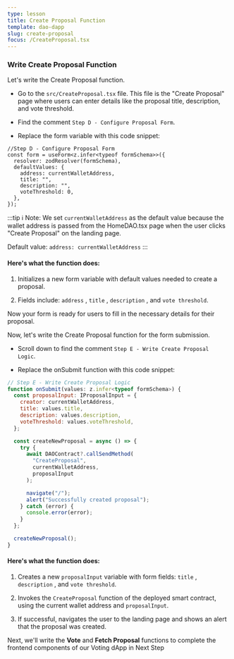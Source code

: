 ```yaml
---
type: lesson
title: Create Proposal Function
template: dao-dapp
slug: create-proposal
focus: /CreateProposal.tsx
---
```


### Write Create Proposal Function

Let's write the Create Proposal function.

- Go to the `src/CreateProposal.tsx` file. This file is the "Create Proposal" page where users can enter details like the proposal title, description, and vote threshold.

- Find the comment `Step D - Configure Proposal Form`.

- Replace the form variable with this code snippet:

```tsx title="src/CreateProposal.tsx" add={3-9}
//Step D - Configure Proposal Form
const form = useForm<z.infer<typeof formSchema>>({
  resolver: zodResolver(formSchema),
  defaultValues: {
    address: currentWalletAddress,
    title: "",
    description: "",
    voteThreshold: 0,
  },
});
```

:::tip
ℹ️ Note: We set `currentWalletAddress` as the default value because the wallet address is passed from the HomeDAO.tsx page when the user clicks "Create Proposal" on the landing page.

Default value:
`address: currentWalletAddress`
:::

#### Here's what the function does:

1. Initializes a new form variable with default values needed to create a proposal.

2. Fields include: `address` , `title` , `description` , and `vote threshold`.

Now your form is ready for users to fill in the necessary details for their proposal.

Now, let's write the Create Proposal function for the form submission.

- Scroll down to find the comment `Step E - Write Create Proposal Logic`.

- Replace the onSubmit function with this code snippet:

```javascript title="src/CreateProposal.tsx" add={3-25}
// Step E - Write Create Proposal Logic
function onSubmit(values: z.infer<typeof formSchema>) {
  const proposalInput: IProposalInput = {
    creator: currentWalletAddress,
    title: values.title,
    description: values.description,
    voteThreshold: values.voteThreshold,
  };

  const createNewProposal = async () => {
    try {
      await DAOContract?.callSendMethod(
        "CreateProposal",
        currentWalletAddress,
        proposalInput
      );

      navigate("/");
      alert("Successfully created proposal");
    } catch (error) {
      console.error(error);
    }
  };

  createNewProposal();
}
```

#### Here's what the function does:

1. Creates a new `proposalInput` variable with form fields: `title` , `description` , and `vote threshold`.

2. Invokes the `CreateProposal` function of the deployed smart contract, using the current wallet address and `proposalInput`.

3. If successful, navigates the user to the landing page and shows an alert that the proposal was created.

Next, we'll write the **Vote** and **Fetch Proposal** functions to complete the frontend components of our Voting dApp in Next Step
